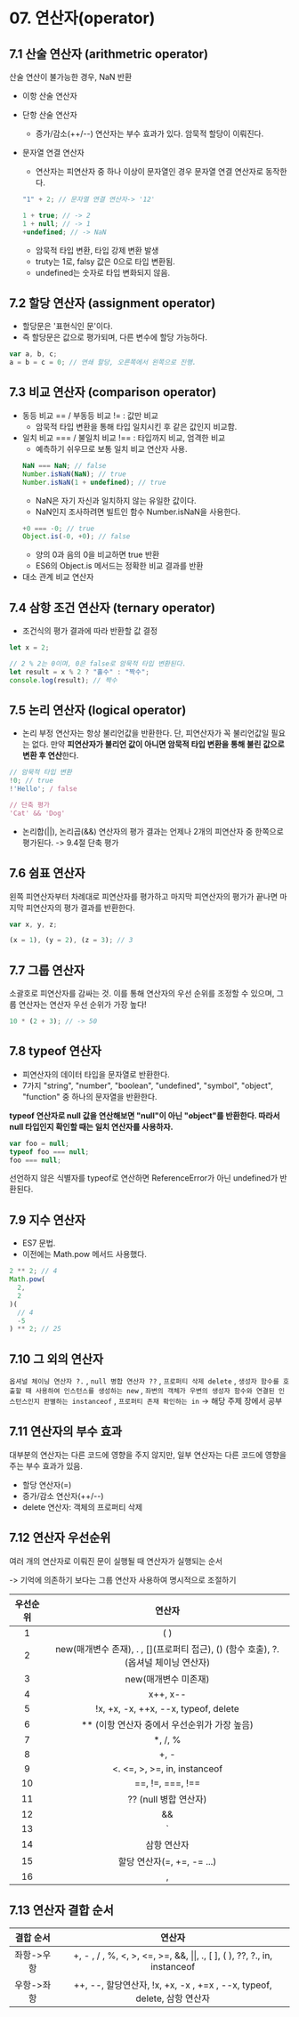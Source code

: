# 07. 연산자(operator)

## 7.1 산술 연산자 (arithmetric operator)

산술 연산이 불가능한 경우, NaN 반환

- 이항 산술 연산자
- 단항 산술 연산자
  - 증가/감소(++/--) 연산자는 부수 효과가 있다. 암묵적 할당이 이뤄진다.
- 문자열 연결 연산자

  - 연산자는 피연산자 중 하나 이상이 문자열인 경우 문자열 연결 연산자로 동작한다.

  ```javascript
  "1" + 2; // 문자열 연결 연산자-> '12'

  1 + true; // -> 2
  1 + null; // -> 1
  +undefined; // -> NaN
  ```

  - 암묵적 타입 변환, 타입 강제 변환 발생
  - truty는 1로, falsy 값은 0으로 타입 변환됨.
  - undefined는 숫자로 타입 변화되지 않음.

## 7.2 할당 연산자 (assignment operator)

- 할당문은 '표현식인 문'이다.
- 즉 할당문은 값으로 평가되며, 다른 변수에 할당 가능하다.

```javascript
var a, b, c;
a = b = c = 0; // 연쇄 할당, 오른쪽에서 왼쪽으로 진행.
```

## 7.3 비교 연산자 (comparison operator)

- 동등 비교 == / 부동등 비교 != : 값만 비교
  - 암묵적 타입 변환을 통해 타입 일치시킨 후 같은 값인지 비교함.
- 일치 비교 === / 불일치 비교 !== : 타입까지 비교, 엄격한 비교
  - 예측하기 쉬우므로 보통 일치 비교 연산자 사용.
  ```javascript
  NaN === NaN; // false
  Number.isNaN(NaN); // true
  Number.isNaN(1 + undefined); // true
  ```
  - NaN은 자기 자신과 일치하지 않는 유일한 값이다.
  - NaN인지 조사하려면 빌트인 함수 Number.isNaN을 사용한다.
  ```javascript
  +0 === -0; // true
  Object.is(-0, +0); // false
  ```
  - 양의 0과 음의 0을 비교하면 true 반환
  - ES6의 Object.is 메서드는 정확한 비교 결과를 반환
- 대소 관계 비교 연산자

## 7.4 삼항 조건 연산자 (ternary operator)

- 조건식의 평가 결과에 따라 반환할 값 결정

```javascript
let x = 2;

// 2 % 2는 0이며, 0은 false로 암묵적 타입 변환된다.
let result = x % 2 ? "홀수" : "짝수";
console.log(result); // 짝수
```

## 7.5 논리 연산자 (logical operator)

- 논리 부정 연산자는 항상 불리언값을 반환한다. 단, 피연산자가 꼭 불리언값일 필요는 없다. 만약 **피연산자가 불리언 값이 아니면 암묵적 타입 변환을 통해 불린 값으로 변환 후 연산**한다.

```javascript
// 암묵적 타입 변환
!0; // true
!'Hello'; / false

// 단축 평가
'Cat' && 'Dog'
```

- 논리합(||), 논리곱(&&) 연산자의 평가 결과는 언제나 2개의 피연산자 중 한쪽으로 평가된다. -> 9.4절 단축 평가

## 7.6 쉼표 연산자

왼쪽 피연산자부터 차례대로 피연산자를 평가하고 마지막 피연산자의 평가가 끝나면 마지막 피연산자의 평가 결과를 반환한다.

```javascript
var x, y, z;

(x = 1), (y = 2), (z = 3); // 3
```

## 7.7 그룹 연산자

소괄호로 피연산자를 감싸는 것. 이를 통해 연산자의 우선 순위를 조정할 수 있으며, 그룹 연산자는 연산자 우선 순위가 가장 높다!

```javascript
10 * (2 + 3); // -> 50
```

## 7.8 typeof 연산자

- 피연산자의 데이터 타입을 문자열로 반환한다.
- 7가지 "string", "number", "boolean", "undefined", "symbol", "object", "function" 중 하나의 문자열을 반환한다.

**typeof 연산자로 null 값을 연산해보면 "null"이 아닌 "object"를 반환한다.
따라서 null 타입인지 확인할 때는 일치 연산자를 사용하자.**

```javascript
var foo = null;
typeof foo === null;
foo === null;
```

선언하지 않은 식별자를 typeof로 연산하면 ReferenceError가 아닌 undefined가 반환된다.

## 7.9 지수 연산자

- ES7 문법.
- 이전에는 Math.pow 메서드 사용했다.

```javascript
2 ** 2; // 4
Math.pow(
  2,
  2
)(
  // 4
  -5
) ** 2; // 25
```

## 7.10 그 외의 연산자

`옵셔널 체이닝 연산자 ?.` , `null 병합 연산자 ??` , `프로퍼티 삭제 delete` , `생성자 함수를 호출할 때 사용하여 인스턴스를 생성하는 new` , `좌변의 객체가 우변의 생성자 함수와 연결된 인스턴스인지 판별하는 instanceof` , `프로퍼티 존재 확인하는 in`
-> 해당 주제 장에서 공부

## 7.11 연산자의 부수 효과

대부분의 연산자는 다른 코드에 영향을 주지 않지만, 일부 연산자는 다른 코드에 영향을 주는 부수 효과가 있음.

- 할당 연산자(=)
- 증가/감소 연산자(++/--)
- delete 연산자: 객체의 프로퍼티 삭제

## 7.12 연산자 우선순위

여러 개의 연산자로 이뤄진 문이 실행될 때 연산자가 실행되는 순서

-> 기억에 의존하기 보다는 그룹 연산자 사용하여 명시적으로 조절하기

| 우선순위 |                                        연산자                                        |
| :------: | :----------------------------------------------------------------------------------: |
|    1     |                                         ( )                                          |
|    2     | new(매개변수 존재), . , [](프로퍼티 접근), () (함수 호출), ?. (옵셔널 체이닝 연산자) |
|    3     |                                 new(매개변수 미존재)                                 |
|    4     |                                       x++, x--                                       |
|    5     |                         !x, +x, -x, ++x, --x, typeof, delete                         |
|    6     |                    \*\* (이항 연산자 중에서 우선순위가 가장 높음)                    |
|    7     |                                       \*, /, %                                       |
|    8     |                                         +, -                                         |
|    9     |                             <. <=, >, >=, in, instanceof                             |
|    10    |                                   ==, !=, ===, !==                                   |
|    11    |                                ?? (null 병합 연산자)                                 |
|    12    |                                          &&                                          |
|    13    |                                          `                                           |
|    14    |                                     삼항 연산자                                      |
|    15    |                              할당 연산자(=, +=, -= ...)                              |
|    16    |                                          ,                                           |

## 7.13 연산자 결합 순서

| 결합 순서  |                                  연산자                                   |
| :--------: | :-----------------------------------------------------------------------: |
| 좌항->우항 | +, - , / , %, <, >, <=, >=, &&, \|\|, ., [ ], ( ), ??, ?., in, instanceof |
| 우항->좌항 |  ++, --, 할당연산자, !x, +x, -x , +=x , --x, typeof, delete, 삼항 연산자  |
